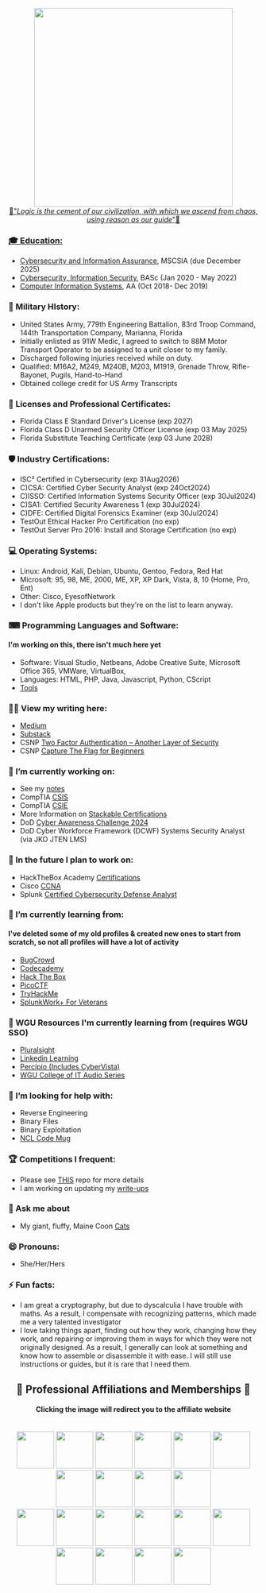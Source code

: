 <div align="center" dir="auto">
<a href="https://www.paramountplus.com/shows/star-trek-strange-new-worlds/?searchReferral=desktop-web&source=google-organic&ftag=PPM-23-10bfh8c"/a><img src="https://github.com/CodebenderCate/CodebenderCate/blob/main/Images/NuSpock.jpg" width="400 height="100"/>
</div>

<div align="center" dir="auto">🖖"<i>Logic is the cement of our civilization, with which we ascend from chaos, using reason as our guide</i>"🖖</div>

### 🎓 Education:
- [Cybersecurity and Information Assurance](https://www.wgu.edu/online-it-degrees/cybersecurity-information-assurance-masters-program.html), MSCSIA (due December 2025)
- [Cybersecurity, Information Security](https://pensacolastate.smartcatalogiq.com/2020-2021/catalog/programs-of-study/baccalaureate-degrees/baccalaureate-degree-programs/bas-cybersecurity/), BASc (Jan 2020 - May 2022)
- [Computer Information Systems](https://pensacolastate.smartcatalogiq.com/2018-2019/catalog/academic-programs/associate-in-arts-program/associate-in-arts-programs-of-study/computer-information-systems-advising-track/), AA (Oct 2018- Dec 2019)

### 💂 Military HIstory:
- United States Army, 779th Engineering Battalion, 83rd Troop Command, 144th Transportation Company, Marianna, Florida
- Initially enlisted as 91W Medic, I agreed to switch to 88M Motor Transport Operator to be assigned to a unit closer to my family.
- Discharged following injuries received while on duty.
- Qualified: M16A2, M249, M240B, M203, M1919, Grenade Throw, Rifle-Bayonet, Pugils, Hand-to-Hand
- Obtained college credit for US Army Transcripts

### 💼 Licenses and Professional Certificates:
- Florida Class E Standard Driver's License (exp 2027)
- Florida Class D Unarmed Security Officer License (exp 03 May 2025)
- Florida Substitute Teaching Certificate (exp 03 June 2028)

### 🛡️ Industry Certifications:
- ISC² Certified in Cybersecurity (exp 31Aug2026)
- C)CSA: Certified Cyber Security Analyst (exp 24Oct2024)
- C)ISSO: Certified Information Systems Security Officer (exp 30Jul2024)
- C)SA1: Certified Security Awareness 1 (exp 30Jul2024)
- C)DFE: Certified Digital Forensics Examiner (exp 30Jul2024)
- TestOut Ethical Hacker Pro Certification (no exp)
- TestOut Server Pro 2016: Install and Storage Certification (no exp)

### 💻 Operating Systems:
- Linux: Android, Kali, Debian, Ubuntu, Gentoo, Fedora, Red Hat
- Microsoft: 95, 98, ME, 2000, ME, XP, XP Dark, Vista, 8, 10 (Home, Pro, Ent)
- Other: Cisco, EyesofNetwork
- I don't like Apple products but they're on the list to learn anyway.

### ⌨ Programming Languages and Software:
#### I'm working on this, there isn't much here yet

- Software: Visual Studio, Netbeans, Adobe Creative Suite, Microsoft Office 365, VMWare, VirtualBox,
- Languages: HTML, PHP, Java, Javascript, Python, CScript
- [Tools](https://github.com/CodebenderCate/Hacking-Tools)

### ✍🏼 View my writing here:
- [Medium](https://codebendercate.medium.com/)
- [Substack](https://codebendercate.substack.com/)
- CSNP [Two Factor Authentication – Another Layer of Security](https://www.csnp.org/post/two-factor-authentication-another-layer-of-security)
- CSNP [Capture The Flag for Beginners](https://www.csnp.org/post/capture-the-flag-for-beginners)

### 🔭 I’m currently working on:

- See my [notes](https://github.com/CodebenderCate/Notes)
- CompTIA [CSIS](https://www.credly.com/org/comptia/badge/comptia-secure-infrastructure-specialist-csis-stackable-certification)
- CompTIA [CSIE](https://www.credly.com/org/comptia/badge/comptia-secure-infrastructure-expert-csie-stackable)
- More Information on [Stackable Certifications](https://www.comptia.org/certifications/which-certification/stackable-certifications)
- DoD [Cyber Awareness Challenge 2024](https://public.cyber.mil/training/cyber-awareness-challenge/)
- DoD Cyber Workforce Framework (DCWF) Systems Security Analyst (via JKO JTEN LMS)

### 🔮 In the future I plan to work on:
- HackTheBox Academy [Certifications](https://academy.hackthebox.com/preview/certifications)
- Cisco [CCNA](https://www.netacad.com/courses/networking)
- Splunk [Certified Cybersecurity Defense Analyst](https://www.splunk.com/en_us/training/certification-track/splunk-certified-cybersecurity-defense-analyst.html)

### 🌱 I’m currently learning from:
#### I've deleted some of my old profiles & created new ones to start from scratch, so not all profiles will have a lot of activity
- [BugCrowd](https://bugcrowd.com/Codebender_Cate)
- [Codecademy](https://www.codecademy.com/profiles/Codebender_Cate)
- [Hack The Box](https://app.hackthebox.com/users/597984)
- [PicoCTF](https://play.picoctf.org/users/Codebender_Cate)
- [TryHackMe](https://tryhackme.com/p/CodebenderCate)
- [SplunkWork+ For Veterans](https://workplus.splunk.com/veterans)

### 🦉 WGU Resources I'm currently learning from (requires WGU SSO)
- [Pluralsight](https://lrps.wgu.edu/provision/114583870)
- [Linkedin Learning](https://lrps.wgu.edu/provision/250414478)
- [Percipio (Includes CyberVista)](https://lrps.wgu.edu/provision/277319445)
- [WGU College of IT Audio Series](https://www.wgu.edu/online-it-degrees/it-audio-series.html)

### 🤔 I’m looking for help with:
- Reverse Engineering
- Binary Files
- Binary Exploitation
- [NCL Code Mug](https://github.com/CodebenderCate/codebendercate/blob/main/Images/NCL%20Code%20Mug.jpg)

### 🏆 Competitions I frequent:
- Please see [THIS](https://github.com/CodebenderCate/Cybersecurity-Information/blob/main/Collegiate%20Cyber%20Competitions.md) repo for more details
- I am working on updating my [write-ups](https://github.com/CodebenderCate/Write-Ups)

### 💬 Ask me about
- My giant, fluffy, Maine Coon [Cats](https://www.instagram.com/shadow.and.kira/)

### 😄 Pronouns:
- She/Her/Hers

### ⚡ Fun facts:
- I am great a cryptography, but due to dyscalculia I have trouble with maths. As a result, I compensate with recognizing patterns, which made me a very talented investigator
- I love taking things apart, finding out how they work, changing how they work, and repairing or improving them in ways for which they were not originally designed. As a result, I generally can look at something and know how to assemble or disassemble it with ease. I will still use instructions or guides, but it is rare that I need them.

## <div align="center" dir="auto"> 🤝 Professional Affiliations and Memberships 🤝</div>
#### <div align="center" dir="auto"> Clicking the image will redirect you to the affiliate website</div><br>
<div align="center" dir="auto">
<a href="https://www.securityhonorsociety.org/student-applicants-page.html"><img src="https://github.com/CodebenderCate/codebendercate/blob/main/Images/OSS.png" width="75" height="75"/></a>
<a href="https://www.nsls.org/"><img src="https://github.com/CodebenderCate/CodebenderCate/blob/main/Images/nsls.png" width="75" height="75"/></a>
<a href="https://www.wgu.edu/online-it-degrees/cyber-club.html"><img src="https://github.com/CodebenderCate/CodebenderCate/blob/main/Images/wgucyber.png" width="75" height="75"/></a>
<a href="https://www.wgu.edu/online-it-degrees/women-in-tech.html"><img src="https://github.com/CodebenderCate/CodebenderCate/blob/main/Images/wit_wgu.png" width="75" height="75"/></a>
<a href="https://www.pensacolastate.edu/academics/robinson-honors-program/"><img src="https://github.com/CodebenderCate/CodebenderCate/blob/main/Images/RHP.png" width="75" height="75"/></a>
<a href="https://nationalcyberleague.org/competition"><img src="https://github.com/CodebenderCate/CodebenderCate/blob/main/Images/NCL.png" width="75" height="75"/></a>
<a href="https://connect.comptia.org/membership"><img src="https://github.com/CodebenderCate/CodebenderCate/blob/main/Images/Comptia.png" width="75" height="75"/></a>
<a href="https://www.wicysmilitary.org/"><img src="https://github.com/CodebenderCate/CodebenderCate/blob/main/Images/WiCyS.png" width="75" height="75"/></a>
<a href="https://womenscyberjutsu.org/"><img src="https://github.com/CodebenderCate/CodebenderCate/blob/main/Images/WCJ.png" width="75" height="75"/></a>
<a href="https://pensacola.afceachapters.org/welcome-afcea-blue-angels-pensacola-chapter"><img src="https://github.com/CodebenderCate/CodebenderCate/blob/main/Images/AFCEABA.png" width="75" height="75"/></a><br>
<a href="https://engage.isaca.org/tallahasseechapter/sheleadstech"><img src="https://github.com/CodebenderCate/CodebenderCate/blob/main/Images/slt.png" width="75" height="75"/></a>
<a href="https://engage.isaca.org/tallahasseechapter/home"><img src="https://github.com/CodebenderCate/CodebenderCate/blob/main/Images/isaca.png" width="75" height="75"/></a>
<a href="https://www.issa.org/membership/"><img src="https://github.com/CodebenderCate/CodebenderCate/blob/main/Images/issa.png" width="75" height="75"/></a>
<a href="https://www.cyberstudents.org"><img src="https://github.com/CodebenderCate/CodebenderCate/blob/main/Images/ncw.png" width="75" height="75"/></a>
<a href="https://iacr.org/"><img src="https://github.com/CodebenderCate/CodebenderCate/blob/main/Images/iacr.png" width="75" height="75"/></a>
<a href="https://swe.org/"><img src="https://github.com/CodebenderCate/CodebenderCate/blob/main/Images/swe.png" width="75" height="75"/></a>
<a href="https://www.ndia.org/"><img src="https://github.com/CodebenderCate/CodebenderCate/blob/main/Images/ndia.png" width="75" height="75"/></a>
<a href="https://www.womenindefense.net/"><img src="https://github.com/CodebenderCate/CodebenderCate/blob/main/Images/wid.png" width="75" height="75"/></a>
<a href="https://www.ntsa.org/"><img src="https://github.com/CodebenderCate/CodebenderCate/blob/main/Images/ntsa.png" width="75" height="75"/></a>
<a href="https://www.emergingtechnologiesinstitute.org/"><img src="https://github.com/CodebenderCate/CodebenderCate/blob/main/Images/eti.png" width="75" height="75"/></a>
</div>
